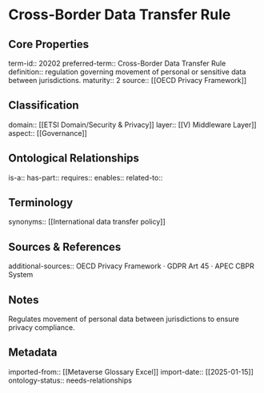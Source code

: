 # Cross-Border Data Transfer Rule

## Core Properties
term-id:: 20202
preferred-term:: Cross-Border Data Transfer Rule
definition:: regulation governing movement of personal or sensitive data between jurisdictions.
maturity:: 2
source:: [[OECD Privacy Framework]]

## Classification
domain:: [[ETSI Domain/Security & Privacy]]
layer:: [[V) Middleware Layer]]
aspect:: [[Governance]]

## Ontological Relationships
is-a:: 
has-part:: 
requires:: 
enables:: 
related-to:: 

## Terminology
synonyms:: [[International data transfer policy]]

## Sources & References
additional-sources:: OECD Privacy Framework · GDPR Art 45 · APEC CBPR System

## Notes
Regulates movement of personal data between jurisdictions to ensure privacy compliance.

## Metadata
imported-from:: [[Metaverse Glossary Excel]]
import-date:: [[2025-01-15]]
ontology-status:: needs-relationships